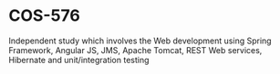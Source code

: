 # COS-576
Independent study which involves the Web development using Spring Framework, Angular JS, JMS, Apache Tomcat, REST Web services, Hibernate and unit/integration testing

